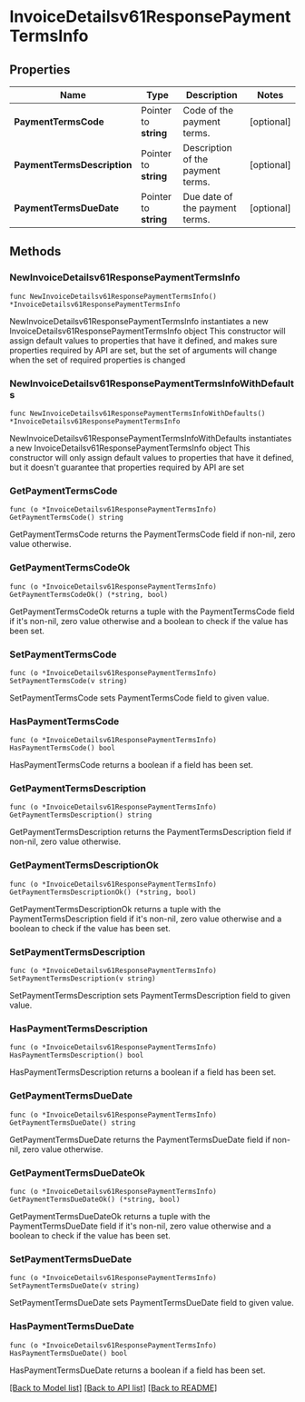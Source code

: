 # InvoiceDetailsv61ResponsePaymentTermsInfo

## Properties

Name | Type | Description | Notes
------------ | ------------- | ------------- | -------------
**PaymentTermsCode** | Pointer to **string** | Code of the payment terms. | [optional] 
**PaymentTermsDescription** | Pointer to **string** | Description of the payment terms. | [optional] 
**PaymentTermsDueDate** | Pointer to **string** | Due date of the payment terms. | [optional] 

## Methods

### NewInvoiceDetailsv61ResponsePaymentTermsInfo

`func NewInvoiceDetailsv61ResponsePaymentTermsInfo() *InvoiceDetailsv61ResponsePaymentTermsInfo`

NewInvoiceDetailsv61ResponsePaymentTermsInfo instantiates a new InvoiceDetailsv61ResponsePaymentTermsInfo object
This constructor will assign default values to properties that have it defined,
and makes sure properties required by API are set, but the set of arguments
will change when the set of required properties is changed

### NewInvoiceDetailsv61ResponsePaymentTermsInfoWithDefaults

`func NewInvoiceDetailsv61ResponsePaymentTermsInfoWithDefaults() *InvoiceDetailsv61ResponsePaymentTermsInfo`

NewInvoiceDetailsv61ResponsePaymentTermsInfoWithDefaults instantiates a new InvoiceDetailsv61ResponsePaymentTermsInfo object
This constructor will only assign default values to properties that have it defined,
but it doesn't guarantee that properties required by API are set

### GetPaymentTermsCode

`func (o *InvoiceDetailsv61ResponsePaymentTermsInfo) GetPaymentTermsCode() string`

GetPaymentTermsCode returns the PaymentTermsCode field if non-nil, zero value otherwise.

### GetPaymentTermsCodeOk

`func (o *InvoiceDetailsv61ResponsePaymentTermsInfo) GetPaymentTermsCodeOk() (*string, bool)`

GetPaymentTermsCodeOk returns a tuple with the PaymentTermsCode field if it's non-nil, zero value otherwise
and a boolean to check if the value has been set.

### SetPaymentTermsCode

`func (o *InvoiceDetailsv61ResponsePaymentTermsInfo) SetPaymentTermsCode(v string)`

SetPaymentTermsCode sets PaymentTermsCode field to given value.

### HasPaymentTermsCode

`func (o *InvoiceDetailsv61ResponsePaymentTermsInfo) HasPaymentTermsCode() bool`

HasPaymentTermsCode returns a boolean if a field has been set.

### GetPaymentTermsDescription

`func (o *InvoiceDetailsv61ResponsePaymentTermsInfo) GetPaymentTermsDescription() string`

GetPaymentTermsDescription returns the PaymentTermsDescription field if non-nil, zero value otherwise.

### GetPaymentTermsDescriptionOk

`func (o *InvoiceDetailsv61ResponsePaymentTermsInfo) GetPaymentTermsDescriptionOk() (*string, bool)`

GetPaymentTermsDescriptionOk returns a tuple with the PaymentTermsDescription field if it's non-nil, zero value otherwise
and a boolean to check if the value has been set.

### SetPaymentTermsDescription

`func (o *InvoiceDetailsv61ResponsePaymentTermsInfo) SetPaymentTermsDescription(v string)`

SetPaymentTermsDescription sets PaymentTermsDescription field to given value.

### HasPaymentTermsDescription

`func (o *InvoiceDetailsv61ResponsePaymentTermsInfo) HasPaymentTermsDescription() bool`

HasPaymentTermsDescription returns a boolean if a field has been set.

### GetPaymentTermsDueDate

`func (o *InvoiceDetailsv61ResponsePaymentTermsInfo) GetPaymentTermsDueDate() string`

GetPaymentTermsDueDate returns the PaymentTermsDueDate field if non-nil, zero value otherwise.

### GetPaymentTermsDueDateOk

`func (o *InvoiceDetailsv61ResponsePaymentTermsInfo) GetPaymentTermsDueDateOk() (*string, bool)`

GetPaymentTermsDueDateOk returns a tuple with the PaymentTermsDueDate field if it's non-nil, zero value otherwise
and a boolean to check if the value has been set.

### SetPaymentTermsDueDate

`func (o *InvoiceDetailsv61ResponsePaymentTermsInfo) SetPaymentTermsDueDate(v string)`

SetPaymentTermsDueDate sets PaymentTermsDueDate field to given value.

### HasPaymentTermsDueDate

`func (o *InvoiceDetailsv61ResponsePaymentTermsInfo) HasPaymentTermsDueDate() bool`

HasPaymentTermsDueDate returns a boolean if a field has been set.


[[Back to Model list]](../README.md#documentation-for-models) [[Back to API list]](../README.md#documentation-for-api-endpoints) [[Back to README]](../README.md)


